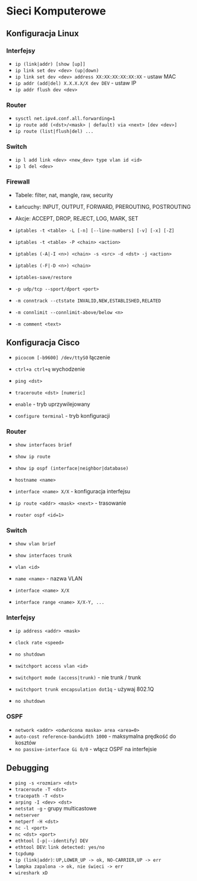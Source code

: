 # Sieci Komputerowe

## Konfiguracja Linux

### Interfejsy

- `ip (link|addr) [show [up]]`
- `ip link set dev <dev> (up|down)`
- `ip link set dev <dev> address XX:XX:XX:XX:XX:XX` - ustaw MAC
- `ip addr (add|del) X.X.X.X/X dev DEV` - ustaw IP
- `ip addr flush dev <dev>`

### Router

- `sysctl net.ipv4.conf.all.forwarding=1`
- `ip route add (<dst>/<mask> | default) via <next> [dev <dev>]`
- `ip route (list|flush|del) ...`

### Switch

- `ip l add link <dev> <new_dev> type vlan id <id>`
- `ip l del <dev>`

### Firewall

- Tabele: filter, nat, mangle, raw, security
- Łańcuchy: INPUT, OUTPUT, FORWARD, PREROUTING, POSTROUTING
- Akcje: ACCEPT, DROP, REJECT, LOG, MARK, SET

- `iptables -t <table> -L [-n] [--line-numbers] [-v] [-x] [-Z]`
- `iptables -t <table> -P <chain> <action>`
- `iptables (-A|-I <n>) <chain> -s <src> -d <dst> -j <action>`
- `iptables (-F|-D <n>) <chain>`
- `iptables-save/restore`

- `-p udp/tcp --sport/dport <port>`
- `-m conntrack --ctstate INVALID,NEW,ESTABLISHED,RELATED`
- `-m connlimit --connlimit-above/below <n>`
- `-m comment <text>`


## Konfiguracja Cisco

- `picocom [-b9600] /dev/ttyS0` łączenie
- `ctrl+a ctrl+q` wychodzenie

- `ping <dst>`
- `traceroute <dst> [numeric]`
- `enable` - tryb uprzywilejowany
- `configure terminal` - tryb konfiguracji

### Router

- `show interfaces brief`
- `show ip route`
- `show ip ospf (interface|neighbor|database)`

- `hostname <name>`
- `interface <name> X/X` - konfiguracja interfejsu
- `ip route <addr> <mask> <next>` - trasowanie
- `router ospf <id=1>`

### Switch

- `show vlan brief`
- `show interfaces trunk`

- `vlan <id>`
- `name <name>` - nazwa VLAN
- `interface <name> X/X`
- `interface range <name> X/X-Y, ...`

### Interfejsy

- `ip address <addr> <mask>`
- `clock rate <speed>`
- `no shutdown`

- `switchport access vlan <id>`
- `switchport mode (access|trunk)` - nie trunk / trunk
- `switchport trunk encapsulation dot1q` - używaj 802.1Q
- `no shutdown`

### OSPF

- `network <addr> <odwrócona maska> area <area=0>`
- `auto-cost reference-bandwidth 1000` - maksymalna prędkość do kosztów 
- `no passive-interface Gi 0/0` - włącz OSPF na interfejsie


## Debugging

- `ping -s <rozmiar> <dst>`
- `traceroute -T <dst>`
- `tracepath -T <dst>`
- `arping -I <dev> <dst>`
- `netstat -g` - grupy multicastowe
- `netserver`
- `netperf -H <dst>`
- `nc -l <port>`
- `nc <dst> <port>`
- `ethtool [-p|--identify] DEV`
- `ethtool DEV`: `link detected: yes/no`
- `tcpdump`
- `ip (link|addr)`: `UP,LOWER_UP -> ok, NO-CARRIER,UP -> err`
- `lampka zapalona -> ok, nie świeci -> err`
- `wireshark xD`
